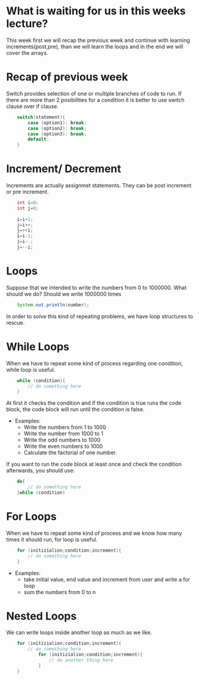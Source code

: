 # What is waiting for us in this weeks lecture?
This week first we will recap the previous week and continue with learning increments(post,pre), than we will learn the loops and in the end we will cover the arrays.

# Recap of previous week
Switch provides selection of one or multiple branches of code to run. 
If there are more than 2 posibilities for a condition it is better to use switch clause over if clause.
```Java
	switch(statement){
		case (option1): break;
		case (option2): break;
		case (option3): break;
		default:
	}
```
	
# Increment/ Decrement
Increments are actually assignmet statements. They can be post increment or pre increment.
```Java
	int i=0;
	int j=0;
	
	i=i+1;
	j=i++;
	j=++i;
	i=i-1;
	j=i--;
	j=--i;
```
# Loops
Suppose that we intended to write the numbers from 0 to 1000000. What should we do?
Should we write 1000000 times 
```Java
	System.out.println(number);
```
In order to solve this kind of repeating problems, we have loop structures to rescue.

# While Loops
When we have to repeat some kind of process regarding one condition, while loop is useful.

```Java
	while (condition){
		// do something here
	}
```
At first it checks the condition and if the condition is true runs the code block, 
the code block will run until the condition is false.
 - Examples:
	- Write the numbers from 1 to 1000
	- Write the number from 1000 to 1 
	- Write the odd numbers to 1000
	- Write the even numbers to 1000
	- Calculate the factorial of one number.

If you want to run the code block at least once and check the condition afterwards, you should use:

```Java
	do{
		// do something here
	}while (condition)
```	
# For Loops
When we have to repeat some kind of process and we know how many times it should run, for loop is useful.
```Java
	for (initizialion;condition;increment){
		// do something here
	}
```
 - Examples:
	- take initial value, end value and increment from user and write a for loop 
	-  sum the numbers from  0 to n

# Nested Loops
We can write loops inside another loop as much as we like.

```Java
	for (initizialion;condition;increment){
		// do something here
			for (initizialion;condition;increment){
				// do another thing here
			}
	}
```
  
	
